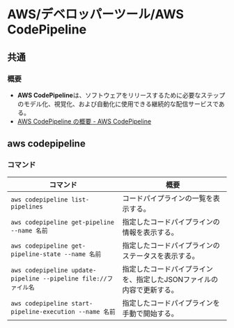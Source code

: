 # AWS/デベロッパーツール/AWS CodePipeline

## 共通

### 概要

- **AWS CodePipeline**は、ソフトウェアをリリースするために必要なステップのモデル化、視覚化、および自動化に使用できる継続的な配信サービスである。
- [AWS CodePipeline の概要 - AWS CodePipeline](https://docs.aws.amazon.com/ja_jp/codepipeline/latest/userguide/welcome.html)

## aws codepipeline

### コマンド

| コマンド                                                     | 概要                                                         |
| ------------------------------------------------------------ | ------------------------------------------------------------ |
| `aws codepipeline list-pipelines`                            | コードパイプラインの一覧を表示する。                         |
| `aws codepipeline get-pipeline --name 名前`                  | 指定したコードパイプラインの情報を表示する。                 |
| `aws codepipeline get-pipeline-state --name 名前`            | 指定したコードパイプラインのステータスを表示する。           |
| `aws codepipeline update-pipeline --pipeline file://ファイル名` | 指定したコードパイプラインを、指定したJSONファイルの内容で更新する。 |
| `aws codepipeline start-pipeline-execution --name 名前`      | 指定したコードパイプラインを手動で開始する。                 |
